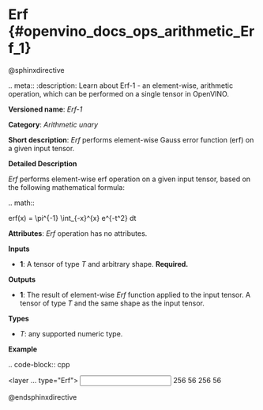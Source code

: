 # Erf {#openvino_docs_ops_arithmetic_Erf_1}

@sphinxdirective

.. meta::
  :description: Learn about Erf-1 - an element-wise, arithmetic operation, which 
                can be performed on a single tensor in OpenVINO.

**Versioned name**: *Erf-1*

**Category**: *Arithmetic unary*

**Short description**: *Erf* performs element-wise Gauss error function (erf) on a given input tensor.

**Detailed Description**

*Erf* performs element-wise erf operation on a given input tensor, based on the following mathematical formula:

.. math::
   
   erf(x) = \pi^{-1} \int_{-x}^{x} e^{-t^2} dt

**Attributes**: *Erf* operation has no attributes.

**Inputs**

* **1**: A tensor of type *T* and arbitrary shape. **Required.**

**Outputs**

* **1**: The result of element-wise *Erf* function applied to the input tensor. A tensor of type *T* and the same shape as the input tensor.

**Types**

* *T*: any supported numeric type.

**Example**

.. code-block:: cpp
   
   <layer ... type="Erf">
       <input>
           <port id="0">
               <dim>256</dim>
               <dim>56</dim>
           </port>
       </input>
       <output>
           <port id="1">
               <dim>256</dim>
               <dim>56</dim>
           </port>
       </output>
   </layer>

@endsphinxdirective


